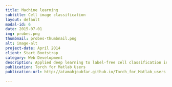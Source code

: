 ```yaml
---
title: Machine learning
subtitle: Cell image classification
layout: default
modal-id: 6
date: 2015-07-01
img: probes.png
thumbnail: probes-thumbnail.png
alt: image-alt
project-date: April 2014
client: Start Bootstrap
category: Web Development
description: Applied deep learning to label-free cell classification in imaging flow cytometry.
publication: Torch for Matlab Users
publication-url: http://atamahjoubfar.github.io/Torch_for_Matlab_users.pdf

---
```

